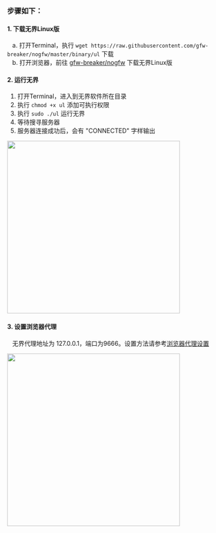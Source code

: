 ### 步骤如下：

#### 1. 下载无界Linux版
&nbsp;&nbsp; a. 打开Terminal，执行 `wget https://raw.githubusercontent.com/gfw-breaker/nogfw/master/binary/ul` 下载<br/>
&nbsp;&nbsp; b. 打开浏览器，前往 [gfw-breaker/nogfw](https://github.com/gfw-breaker/nogfw/blob/master/README.md) 下载无界Linux版 

#### 2. 运行无界
1. 打开Terminal，进入到无界软件所在目录
2. 执行 `chmod +x ul` 添加可执行权限
3. 执行 `sudo ./ul` 运行无界
4. 等待搜寻服务器
5. 服务器连接成功后，会有 "CONNECTED" 字样输出 <br/>

[<img src="../blob/master/resources/linux/ul_01.PNG?raw=true" width="400px"/>](../blob/master/resources/linux/ul_01.PNG?raw=true)

#### 3. 设置浏览器代理
&nbsp;&nbsp; 无界代理地址为 127.0.0.1，端口为9666。设置方法请参考[浏览器代理设置](https://github.com/gfw-breaker/guides/wiki/%E6%B5%8F%E8%A7%88%E5%99%A8%E4%BB%A3%E7%90%86%E8%AE%BE%E7%BD%AE) <br/>

[<img src="../blob/master/resources/linux/ul_02.PNG?raw=true" width="400px"/>](../blob/master/resources/linux/ul_02.PNG?raw=true)